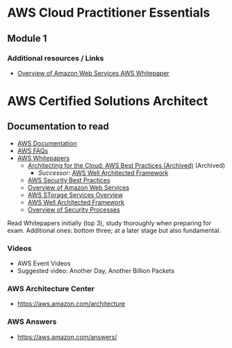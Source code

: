 # AWS Cloud Practitioner Essentials 

## Module 1
### Additional resources / Links 
* [Overview of Amazon Web Services AWS Whitepaper](https://d0.awsstatic.com/whitepapers/aws-overview.pdf)


# AWS Certified Solutions Architect

## Documentation to read

* [AWS Documentation](https://docs.aws.amazon.com/)
* [AWS FAQs](https://aws.amazon.com/faqs/)
* [AWS Whitepapers](https://aws.amazon.com/whitepapers)
  * [Architecting for the Cloud: AWS Best Practices (Archived)](https://d1.awsstatic.com/whitepapers/AWS_Cloud_Best_Practices.pdf) (Archived)
    * _Successor:_ [AWS Well Architected Framework](https://d1.awsstatic.com/whitepapers/architecture/AWS_Well-Architected_Framework.pdf)
  * [AWS Security Best Practices]()
  * [Overview of Amazon Web Services]()
  * [AWS STorage Services Overview]()
  * [AWS Well Architected Framework]()
  * [Overview of Security Processes]()

Read Whitepapers initially (top 3), study thoroughly when preparing for exam.
Additional ones: bottom three; at a later stage but also fundamental.

### Videos
* AWS Event Videos
* Suggested video: Another Day, Another Billion Packets

### AWS Architecture Center
* https://aws.amazon.com/architecture

### AWS Answers
* https://aws.amazon.com/answers/

